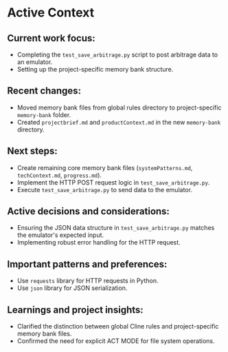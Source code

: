 # Active Context

## Current work focus:
- Completing the `test_save_arbitrage.py` script to post arbitrage data to an emulator.
- Setting up the project-specific memory bank structure.

## Recent changes:
- Moved memory bank files from global rules directory to project-specific `memory-bank` folder.
- Created `projectbrief.md` and `productContext.md` in the new `memory-bank` directory.

## Next steps:
- Create remaining core memory bank files (`systemPatterns.md`, `techContext.md`, `progress.md`).
- Implement the HTTP POST request logic in `test_save_arbitrage.py`.
- Execute `test_save_arbitrage.py` to send data to the emulator.

## Active decisions and considerations:
- Ensuring the JSON data structure in `test_save_arbitrage.py` matches the emulator's expected input.
- Implementing robust error handling for the HTTP request.

## Important patterns and preferences:
- Use `requests` library for HTTP requests in Python.
- Use `json` library for JSON serialization.

## Learnings and project insights:
- Clarified the distinction between global Cline rules and project-specific memory bank files.
- Confirmed the need for explicit ACT MODE for file system operations.
